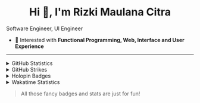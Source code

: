 <h1 align="center">Hi 👋, I'm Rizki Maulana Citra</h1>

Software Engineer, UI Engineer
<!-- p align="left"> <img src="https://komarev.com/ghpvc/?username=rimzzlabs&label=Profile%20views&color=0e75b6&style=flat" alt="rizkimcitraa" /> </p> -->


- 👀 Interested with **Functional Programming, Web, Interface and User Experience**

<hr />

<details>
  <summary>GitHub Statistics</summary>
  
  <hr />
  <p align="left">
    &nbsp;<img src="https://github-readme-stats.vercel.app/api?username=rimzzlabs&show_icons=true" alt="rizkimcitraa" />
  </p>

  <p align="left">
    <img height="154" src="https://github-readme-stats.vercel.app/api/top-langs/?username=rimzzlabs&layout=compact&hide=php,scss,shell&langs_count=7" />
  </p>
</details>

<details>
  <summary>GitHub Strikes</summary>
  
  <hr />
  <p align="left">
    <img src="https://github-readme-streak-stats.herokuapp.com/?user=rimzzlabs" alt="rimzzlabs stats" />
  </p>
</details>

<details>
  <summary>
    Holopin Badges
  </summary>
  
  <hr />
  
  [![@rimzzlabs's Holopin board](https://holopin.me/rizkimcitra)](https://holopin.io/@rizkimcitra)
</details>

<details>
  <summary>Wakatime Statistics</summary>
  
- Languages overall
  <hr />
  
  <p align="left">
    <img src="https://wakatime.com/share/@rizkimcitra/90c2e551-9021-4c2e-a087-12625f6453ef.png" alt="Wakatime Stats" />
  </p>
</details>

> All those fancy badges and stats are just for fun!
